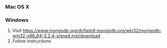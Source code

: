 ### Mac OS X




### Windows

1. Visit https://www.mongodb.org/dr/fastdl.mongodb.org/win32/mongodb-win32-x86_64-3.2.4-signed.msi/download
2. Follow instructions
